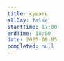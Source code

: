 ```yaml
---
title: кушать
allDay: false
startTime: 17:00
endTime: 18:00
date: 2025-09-05
completed: null
---
```

